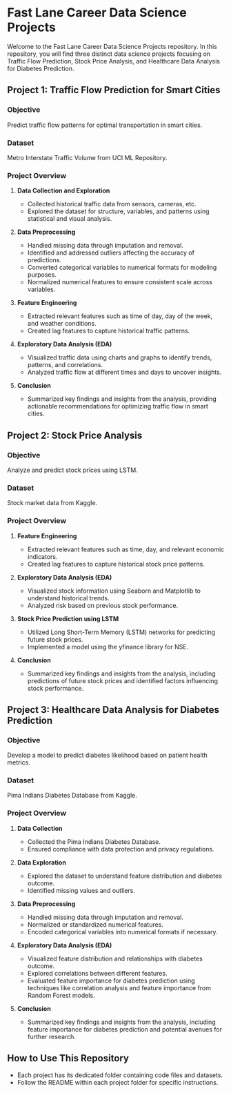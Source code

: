 # Fast Lane Career Data Science Projects

Welcome to the Fast Lane Career Data Science Projects repository. In this repository, you will find three distinct data science projects focusing on Traffic Flow Prediction, Stock Price Analysis, and Healthcare Data Analysis for Diabetes Prediction.

## Project 1: Traffic Flow Prediction for Smart Cities

### Objective
Predict traffic flow patterns for optimal transportation in smart cities.

### Dataset
Metro Interstate Traffic Volume from UCI ML Repository.

### Project Overview
1. **Data Collection and Exploration**
   - Collected historical traffic data from sensors, cameras, etc.
   - Explored the dataset for structure, variables, and patterns using statistical and visual analysis.

2. **Data Preprocessing**
   - Handled missing data through imputation and removal.
   - Identified and addressed outliers affecting the accuracy of predictions.
   - Converted categorical variables to numerical formats for modeling purposes.
   - Normalized numerical features to ensure consistent scale across variables.

3. **Feature Engineering**
   - Extracted relevant features such as time of day, day of the week, and weather conditions.
   - Created lag features to capture historical traffic patterns.

4. **Exploratory Data Analysis (EDA)**
   - Visualized traffic data using charts and graphs to identify trends, patterns, and correlations.
   - Analyzed traffic flow at different times and days to uncover insights.

5. **Conclusion**
   - Summarized key findings and insights from the analysis, providing actionable recommendations for optimizing traffic flow in smart cities.

## Project 2: Stock Price Analysis

### Objective
Analyze and predict stock prices using LSTM.

### Dataset
Stock market data from Kaggle.

### Project Overview
1. **Feature Engineering**
   - Extracted relevant features such as time, day, and relevant economic indicators.
   - Created lag features to capture historical stock price patterns.

2. **Exploratory Data Analysis (EDA)**
   - Visualized stock information using Seaborn and Matplotlib to understand historical trends.
   - Analyzed risk based on previous stock performance.

3. **Stock Price Prediction using LSTM**
   - Utilized Long Short-Term Memory (LSTM) networks for predicting future stock prices.
   - Implemented a model using the yfinance library for NSE.

4. **Conclusion**
   - Summarized key findings and insights from the analysis, including predictions of future stock prices and identified factors influencing stock performance.

## Project 3: Healthcare Data Analysis for Diabetes Prediction

### Objective
Develop a model to predict diabetes likelihood based on patient health metrics.

### Dataset
Pima Indians Diabetes Database from Kaggle.

### Project Overview
1. **Data Collection**
   - Collected the Pima Indians Diabetes Database.
   - Ensured compliance with data protection and privacy regulations.

2. **Data Exploration**
   - Explored the dataset to understand feature distribution and diabetes outcome.
   - Identified missing values and outliers.

3. **Data Preprocessing**
   - Handled missing data through imputation and removal.
   - Normalized or standardized numerical features.
   - Encoded categorical variables into numerical formats if necessary.

4. **Exploratory Data Analysis (EDA)**
   - Visualized feature distribution and relationships with diabetes outcome.
   - Explored correlations between different features.
   - Evaluated feature importance for diabetes prediction using techniques like correlation analysis and feature importance from Random Forest models.

5. **Conclusion**
   - Summarized key findings and insights from the analysis, including feature importance for diabetes prediction and potential avenues for further research.

## How to Use This Repository

- Each project has its dedicated folder containing code files and datasets.
- Follow the README within each project folder for specific instructions.
